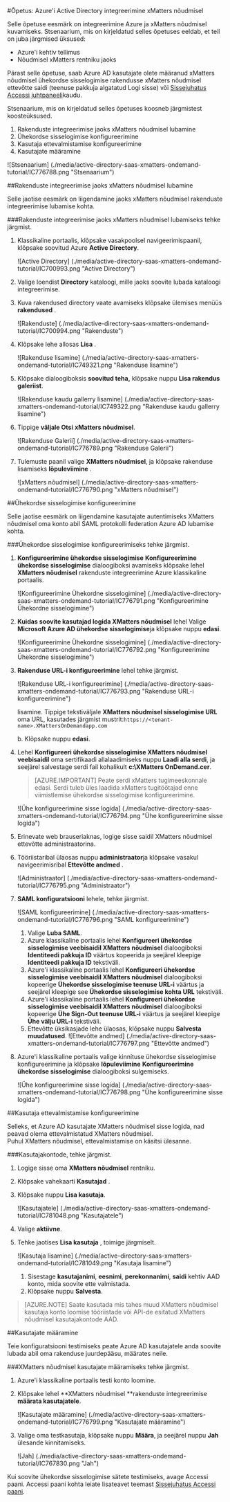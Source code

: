 <properties 
    pageTitle="Õpetus: Azure'i Active Directory integreerimine xMatters nõudmisel | Microsoft Azure'i"
    description="Saate teada, kuidas lubada ühekordse sisselogimise, automatiseeritud ettevalmistamise ja muud Azure Active Directory xMatters nõudmisel kasutamine!" 
    services="active-directory" 
    authors="jeevansd"  
    documentationCenter="na" 
    manager="femila"/>
<tags 
    ms.service="active-directory" 
    ms.devlang="na" 
    ms.topic="article" 
    ms.tgt_pltfrm="na" 
    ms.workload="identity" 
    ms.date="09/09/2016" 
    ms.author="jeedes" />

#<a name="tutorial-azure-active-directory-integration-with-xmatters-ondemand"></a>Õpetus: Azure'i Active Directory integreerimine xMatters nõudmisel
  
Selle õpetuse eesmärk on integreerimine Azure ja xMatters nõudmisel kuvamiseks. Stsenaarium, mis on kirjeldatud selles õpetuses eeldab, et teil on juba järgmised üksused:

-   Azure'i kehtiv tellimus
-   Nõudmisel xMatters rentniku jaoks
  
Pärast selle õpetuse, saab Azure AD kasutajate olete määranud xMatters nõudmisel ühekordse sisselogimise rakendusse xMatters nõudmisel ettevõtte saidi (teenuse pakkuja algatatud Logi sisse) või [Sissejuhatus Accessi juhtpaneeli](active-directory-saas-access-panel-introduction.md)kaudu.
  
Stsenaarium, mis on kirjeldatud selles õpetuses koosneb järgmistest koosteüksused.

1.  Rakenduste integreerimise jaoks xMatters nõudmisel lubamine
2.  Ühekordse sisselogimise konfigureerimine
3.  Kasutaja ettevalmistamise konfigureerimine
4.  Kasutajate määramine

![Stsenaarium] (./media/active-directory-saas-xmatters-ondemand-tutorial/IC776788.png "Stsenaarium")

##<a name="enabling-the-application-integration-for-xmatters-ondemand"></a>Rakenduste integreerimise jaoks xMatters nõudmisel lubamine
  
Selle jaotise eesmärk on liigendamine jaoks xMatters nõudmisel rakenduste integreerimise lubamise kohta.

###<a name="to-enable-the-application-integration-for-xmatters-ondemand-perform-the-following-steps"></a>Rakenduste integreerimise jaoks xMatters nõudmisel lubamiseks tehke järgmist.

1.  Klassikaline portaalis, klõpsake vasakpoolsel navigeerimispaanil, klõpsake soovitud Azure **Active Directory**.

    ![Active Directory] (./media/active-directory-saas-xmatters-ondemand-tutorial/IC700993.png "Active Directory")

2.  Valige loendist **Directory** kataloogi, mille jaoks soovite lubada kataloogi integreerimise.

3.  Kuva rakendused directory vaate avamiseks klõpsake ülemises menüüs **rakendused** .

    ![Rakenduste] (./media/active-directory-saas-xmatters-ondemand-tutorial/IC700994.png "Rakenduste")

4.  Klõpsake lehe allosas **Lisa** .

    ![Rakenduse lisamine] (./media/active-directory-saas-xmatters-ondemand-tutorial/IC749321.png "Rakenduse lisamine")

5.  Klõpsake dialoogiboksis **soovitud teha,** klõpsake nuppu **Lisa rakendus galeriist**.

    ![Rakenduse kaudu gallerry lisamine] (./media/active-directory-saas-xmatters-ondemand-tutorial/IC749322.png "Rakenduse kaudu gallerry lisamine")

6.  Tippige **väljale Otsi** **xMatters nõudmisel**.

    ![Rakenduse Galerii] (./media/active-directory-saas-xmatters-ondemand-tutorial/IC776789.png "Rakenduse Galerii")

7.  Tulemuste paanil valige **XMatters nõudmisel**, ja klõpsake rakenduse lisamiseks **lõpuleviimine** .

    ![xMatters nõudmisel] (./media/active-directory-saas-xmatters-ondemand-tutorial/IC776790.png "xMatters nõudmisel")

##<a name="configuring-single-sign-on"></a>Ühekordse sisselogimise konfigureerimine
  
Selle jaotise eesmärk on liigendamine kasutajate autentimiseks XMatters nõudmisel oma konto abil SAML protokolli federation Azure AD lubamise kohta.

###<a name="to-configure-single-sign-on-perform-the-following-steps"></a>Ühekordse sisselogimise konfigureerimiseks tehke järgmist.

1.  **Konfigureerimine ühekordse sisselogimise** **Konfigureerimine ühekordse sisselogimise** dialoogiboksi avamiseks klõpsake lehel **XMatters nõudmisel** rakenduste integreerimine Azure klassikaline portaalis.

    ![Konfigureerimine Ühekordne sisselogimine] (./media/active-directory-saas-xmatters-ondemand-tutorial/IC776791.png "Konfigureerimine Ühekordne sisselogimine")

2.  **Kuidas soovite kasutajad logida XMatters nõudmisel** lehel Valige **Microsoft Azure AD ühekordse sisselogimise**ja klõpsake nuppu **edasi**.

    ![Konfigureerimine Ühekordne sisselogimine] (./media/active-directory-saas-xmatters-ondemand-tutorial/IC776792.png "Konfigureerimine Ühekordne sisselogimine")

3.  **Rakenduse URL-i konfigureerimine** lehel tehke järgmist.

    ![Rakenduse URL-i konfigureerimine] (./media/active-directory-saas-xmatters-ondemand-tutorial/IC776793.png "Rakenduse URL-i konfigureerimine")

    lisamine. Tippige tekstiväljale **XMatters nõudmisel sisselogimise URL** oma URL, kasutades järgmist mustrit:`https://<tenant-name>.XMattersOnDemandapp.com`

    b. Klõpsake nuppu **edasi**.


4.  Lehel **Konfigureeri ühekordse sisselogimise XMatters nõudmisel veebisaidil** oma sertifikaadi allalaadimiseks nuppu **Laadi alla serdi**, ja seejärel salvestage serdi fail kohalikult **c:\\XMatters OnDemand.cer**.

    >[AZURE.IMPORTANT] Peate serdi xMatters tugimeeskonnale edasi. Serdi tuleb üles laadida xMatters tugitöötajad enne viimistlemise ühekordse sisselogimise konfigureerimine.

    ![Ühe konfigureerimine sisse logida] (./media/active-directory-saas-xmatters-ondemand-tutorial/IC776794.png "Ühe konfigureerimine sisse logida")

5.  Erinevate web brauseriaknas, logige sisse saidil XMatters nõudmisel ettevõtte administraatorina.

6.  Tööriistaribal ülaosas nuppu **administraator**ja klõpsake vasakul navigeerimisribal **Ettevõtte andmed** .

    ![Administraator] (./media/active-directory-saas-xmatters-ondemand-tutorial/IC776795.png "Administraator")

7.  **SAML konfiguratsiooni** lehele, tehke järgmist.

    ![SAML konfigureerimine] (./media/active-directory-saas-xmatters-ondemand-tutorial/IC776796.png "SAML konfigureerimine")

    1.  Valige **Luba SAML**.
    2.  Azure klassikaline portaalis lehel **Konfigureeri ühekordse sisselogimise veebisaidil XMatters nõudmisel** dialoogiboksi **Identiteedi pakkuja ID** väärtus kopeerida ja seejärel kleepige **Identiteedi pakkuja ID** tekstiväli.
    3.  Azure'i klassikaline portaalis lehel **Konfigureeri ühekordse sisselogimise veebisaidil XMatters nõudmisel** dialoogiboksi kopeerige **Ühekordse sisselogimise teenuse URL-i** väärtus ja seejärel kleepige see **Ühekordse sisselogimise kohta URL** tekstiväli.
    4.  Azure'i klassikaline portaalis lehel **Konfigureeri ühekordse sisselogimise veebisaidil XMatters nõudmisel** dialoogiboksi kopeerige **Ühe Sign-Out teenuse URL-i** väärtus ja seejärel kleepige **Ühe välju URL-i** tekstiväli.
    5.  Ettevõtte üksikasjade lehe ülaosas, klõpsake nuppu **Salvesta muudatused**.
        ![Ettevõtte andmed] (./media/active-directory-saas-xmatters-ondemand-tutorial/IC776797.png "Ettevõtte andmed")

8.  Azure'i klassikaline portaalis valige kinnituse ühekordse sisselogimise konfigureerimine ja klõpsake **lõpuleviimine** **Konfigureerimine ühekordse sisselogimise** dialoogiboksi sulgemiseks.

    ![Ühe konfigureerimine sisse logida] (./media/active-directory-saas-xmatters-ondemand-tutorial/IC776798.png "Ühe konfigureerimine sisse logida")

##<a name="configuring-user-provisioning"></a>Kasutaja ettevalmistamise konfigureerimine
  
Selleks, et Azure AD kasutajate XMatters nõudmisel sisse logida, nad peavad olema ettevalmistatud XMatters nõudmisel.  
Puhul XMatters nõudmisel, ettevalmistamise on käsitsi ülesanne.

###<a name="to-provision-a-user-accounts-perform-the-following-steps"></a>Kasutajakontode, tehke järgmist.

1.  Logige sisse oma **XMatters nõudmisel** rentniku.

2.  Klõpsake vahekaarti **Kasutajad** .

3.  Klõpsake nuppu **Lisa kasutaja**.

    ![Kasutajatele] (./media/active-directory-saas-xmatters-ondemand-tutorial/IC781048.png "Kasutajatele")

4.  Valige **aktiivne**.

5.  Tehke jaotises **Lisa kasutaja** , toimige järgmiselt.

    ![Kasutaja lisamine] (./media/active-directory-saas-xmatters-ondemand-tutorial/IC781049.png "Kasutaja lisamine")

    1.  Sisestage **kasutajanimi**, **eesnimi**, **perekonnanimi**, **saidi** kehtiv AAD konto, mida soovite ette valmistada.
    2.  Klõpsake nuppu **Salvesta**.

>[AZURE.NOTE] Saate kasutada mis tahes muud XMatters nõudmisel kasutaja konto loomise tööriistade või API-de esitatud XMatters nõudmisel kasutajakontode AAD.

##<a name="assigning-users"></a>Kasutajate määramine
  
Teie konfiguratsiooni testimiseks peate Azure AD kasutajatele anda soovite lubada abil oma rakenduse juurdepääsu, määrates neile.

###<a name="to-assign-users-to-xmatters-ondemand-perform-the-following-steps"></a>XMatters nõudmisel kasutajate määramiseks tehke järgmist.

1.  Azure'i klassikaline portaalis testi konto loomine.

2.  Klõpsake lehel **XMatters nõudmisel **rakenduste integreerimise **määrata kasutajatele**.

    ![Kasutajate määramine] (./media/active-directory-saas-xmatters-ondemand-tutorial/IC776799.png "Kasutajate määramine")

3.  Valige oma testkasutaja, klõpsake nuppu **Määra**, ja seejärel nuppu **Jah** ülesande kinnitamiseks.

    ![Jah] (./media/active-directory-saas-xmatters-ondemand-tutorial/IC767830.png "Jah")
  
Kui soovite ühekordse sisselogimise sätete testimiseks, avage Accessi paani. Accessi paani kohta leiate lisateavet teemast [Sissejuhatus Accessi paani](active-directory-saas-access-panel-introduction.md).